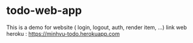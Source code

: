 # todo-web-app
This is a demo for website ( login, logout, auth, render item, ...) 
link web heroku : https://minhvu-todo.herokuapp.com
